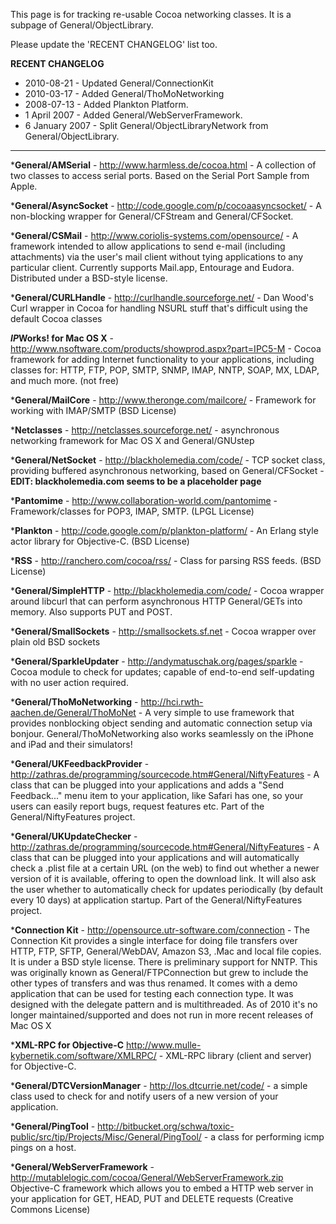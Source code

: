 

This page is for tracking re-usable Cocoa networking classes. It is a subpage of General/ObjectLibrary.

Please update the 'RECENT CHANGELOG' list too.

**RECENT CHANGELOG**


* 2010-08-21 - Updated General/ConnectionKit
* 2010-03-17 - Added General/ThoMoNetworking
* 2008-07-13 - Added Plankton Platform.
* 1 April 2007 - Added General/WebServerFramework.
* 6 January 2007 - Split General/ObjectLibraryNetwork from General/ObjectLibrary.

----


***General/AMSerial** - http://www.harmless.de/cocoa.html - A collection of two classes to access serial ports. Based on the Serial Port Sample from Apple.

***General/AsyncSocket** - http://code.google.com/p/cocoaasyncsocket/ - A non-blocking wrapper for General/CFStream and General/CFSocket.

***General/CSMail** - http://www.coriolis-systems.com/opensource/ - A framework intended to allow applications to send e-mail (including attachments) via the user's mail client without tying applications to any particular client. Currently supports Mail.app, Entourage and Eudora. Distributed under a BSD-style license.

***General/CURLHandle** - http://curlhandle.sourceforge.net/ - Dan Wood's Curl wrapper in Cocoa for handling NSURL stuff that's difficult using the default Cocoa classes

***IP*Works! for Mac OS X** - http://www.nsoftware.com/products/showprod.aspx?part=IPC5-M - Cocoa framework for adding Internet functionality to your applications, including classes for: HTTP, FTP, POP, SMTP, SNMP, IMAP, NNTP, SOAP, MX, LDAP, and much more. (not free)

***General/MailCore** - http://www.theronge.com/mailcore/ - Framework for working with IMAP/SMTP (BSD License)

***Netclasses** - http://netclasses.sourceforge.net/ - asynchronous networking framework for Mac OS X and General/GNUstep

***General/NetSocket** - http://blackholemedia.com/code/ - TCP socket class, providing buffered asynchronous networking, based on General/CFSocket - **EDIT: blackholemedia.com seems to be a placeholder page**

***Pantomime** - http://www.collaboration-world.com/pantomime - Framework/classes for POP3, IMAP, SMTP. (LPGL License)

***Plankton** - http://code.google.com/p/plankton-platform/ -  An Erlang style actor library for Objective-C. (BSD License)

***RSS** - http://ranchero.com/cocoa/rss/ - Class for parsing RSS feeds. (BSD License)

***General/SimpleHTTP** - http://blackholemedia.com/code/ - Cocoa wrapper around libcurl that can perform asynchronous HTTP General/GETs into memory.  Also supports PUT and POST. 

***General/SmallSockets** - http://smallsockets.sf.net - Cocoa wrapper over plain old BSD sockets

***General/SparkleUpdater** - http://andymatuschak.org/pages/sparkle - Cocoa module to check for updates; capable of end-to-end self-updating with no user action required.

***General/ThoMoNetworking** - http://hci.rwth-aachen.de/General/ThoMoNet - A very simple to use framework that provides nonblocking object sending and automatic connection setup via bonjour. General/ThoMoNetworking also works seamlessly on the iPhone and iPad and their simulators!

***General/UKFeedbackProvider** - http://zathras.de/programming/sourcecode.htm#General/NiftyFeatures - A class that can be plugged into your applications and adds a "Send Feedback..." menu item to your application, like Safari has one, so your users can easily report bugs, request features etc. Part of the General/NiftyFeatures project.

***General/UKUpdateChecker** - http://zathras.de/programming/sourcecode.htm#General/NiftyFeatures - A class that can be plugged into your applications and will automatically check a .plist file at a certain URL (on the web) to find out whether a newer version of it is available, offering to open the download link. It will also ask the user whether to automatically check for updates periodically (by default every 10 days) at application startup. Part of the General/NiftyFeatures project.

***Connection Kit** - http://opensource.utr-software.com/connection - The Connection Kit provides a single interface for doing file transfers over HTTP, FTP, SFTP, General/WebDAV, Amazon S3, .Mac and local file copies. It is under a BSD style license. There is preliminary support for NNTP. This was originally known as General/FTPConnection but grew to include the other types of transfers and was thus renamed. It comes with a demo application that can be used for testing each connection type. It was designed with the delegate pattern and is multithreaded. As of 2010 it's no longer maintained/supported and does not run in more recent releases of Mac OS X

***XML-RPC for Objective-C** http://www.mulle-kybernetik.com/software/XMLRPC/ - XML-RPC library (client and server) for Objective-C.

***General/DTCVersionManager** - http://los.dtcurrie.net/code/ - a simple class used to check for and notify users of a new version of your application.

***General/PingTool** - http://bitbucket.org/schwa/toxic-public/src/tip/Projects/Misc/General/PingTool/ - a class for performing icmp pings on a host.

***General/WebServerFramework** - http://mutablelogic.com/cocoa/General/WebServerFramework.zip Objective-C framework which allows you to embed a HTTP web server in your application for GET, HEAD, PUT and DELETE requests (Creative Commons License)